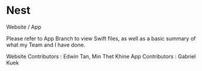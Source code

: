 # Nest
Website / App 

Please refer to App Branch to view Swift files, as well as a basic summary of what my Team and I have done.

Website Contributors : Edwin Tan, Min Thet Khine
App Contributors : Gabriel Kuek
